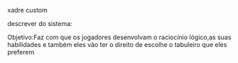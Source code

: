 xadre custom

descrever do sistema:

Objetivo:Faz com que os jogadores desenvolvam o raciocínio lógico,as suas habilidades e também eles vão ter o direito  de escolhe o tabuleiro que eles preferem
